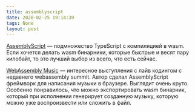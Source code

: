 ```yaml
---
title: assemblyscript
date: 2020-02-25 19:14:39
tags: None
layout: post
---
```


[AssemblyScript](https://github.com/AssemblyScript/assemblyscript) — подмножество TypeScript с компиляцией в wasm. Если хочется делать wasm бинарники, которые быстрые и весят пару килобайт, то это лучший выбор из всего, что есть сейчас.

[WebAssembly Music](https://youtu.be/C8j_ieOm4vE) — интересное выступления с лайв кодингом с недавнего webassembly summit. Автор сделал AssemblyScript фреймворк для написания музыки в браузере. Выглядит очень круто. Особенно понравилось, что можно экспортировать wasm бинарник, который при исполнении генерирует созданную музыку, которую можно уже воспроизвести или сложить в файл.
